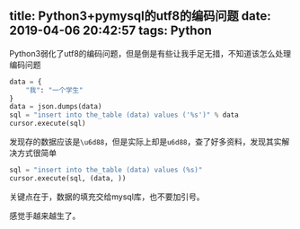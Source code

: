title: Python3+pymysql的utf8的编码问题
date: 2019-04-06 20:42:57
tags: Python
---

Python3弱化了utf8的编码问题，但是倒是有些让我手足无措，不知道该怎么处理编码问题<!--more-->

```python
data = {
    "我": "一个学生"
}
data = json.dumps(data)
sql = "insert into the_table (data) values ('%s')" % data
cursor.execute(sql)
```

发现存的数据应该是`\u6d88`，但是实际上却是`u6d88`，查了好多资料，发现其实解决方式很简单

```python
sql = "insert into the_table (data) values (%s)"
cursor.execute(sql, (data, ))
```

关键点在于，数据的填充交给mysql库，也不要加引号。

感觉手越来越生了。
